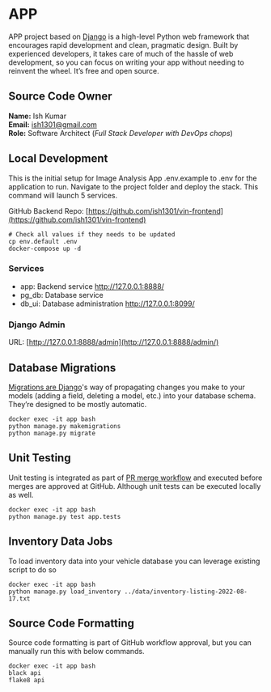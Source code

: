 # APP

APP project based on [Django](https://docs.djangoproject.com/en/3.2/) is a high-level
Python web framework that encourages rapid development and clean, pragmatic design.
Built by experienced developers, it takes care of much of the hassle of web
development, so you can focus on writing your app without needing to reinvent the
wheel. It’s free and open source.

## Source Code Owner

**Name:** Ish Kumar  
**Email:** ish1301@gmail.com  
**Role:** Software Architect (_Full Stack Developer with DevOps chops_)

## Local Development

This is the initial setup for Image Analysis App .env.example to .env for the application to run. Navigate to the
project folder and deploy the stack. This command will launch 5 services.

GitHub Backend Repo: [https://github.com/ish1301/vin-frontend](https://github.com/ish1301/vin-frontend)

```shell
# Check all values if they needs to be updated
cp env.default .env
docker-compose up -d
```

### Services

- app: Backend service http://127.0.0.1:8888/
- pg_db: Database service
- db_ui: Database administration http://127.0.0.1:8099/

### Django Admin

URL: [http://127.0.0.1:8888/admin](http://127.0.0.1:8888/admin/)

## Database Migrations

[Migrations are Django](https://docs.djangoproject.com/en/3.2/topics/migrations/)'s way of propagating changes you make
to your models (adding a field, deleting a model, etc.) into your database schema. They’re designed to be mostly
automatic.

```shell
docker exec -it app bash
python manage.py makemigrations
python manage.py migrate
```

## Unit Testing

Unit testing is integrated as part of [PR merge workflow](https://github.com/ish1301/edlight-project/actions) and
executed before merges are approved at GitHub. Although unit tests can be executed locally as well.

```shell
docker exec -it app bash
python manage.py test app.tests
```

## Inventory Data Jobs

To load inventory data into your vehicle database you can leverage existing script to do so

```shell
docker exec -it app bash
python manage.py load_inventory ../data/inventory-listing-2022-08-17.txt
```

## Source Code Formatting

Source code formatting is part of GitHub workflow approval, but you can manually run this with below commands.

```shell
docker exec -it app bash
black api
flake8 api
```
